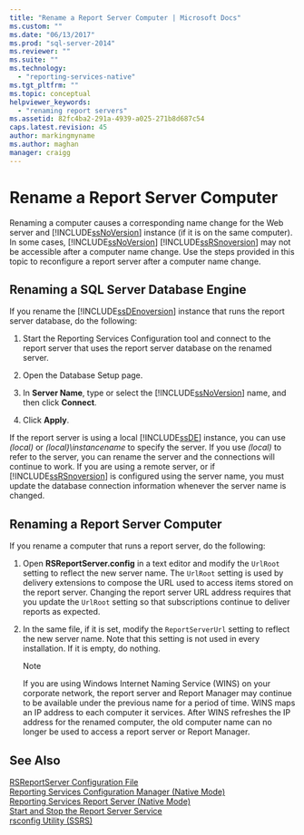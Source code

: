 ```yaml
---
title: "Rename a Report Server Computer | Microsoft Docs"
ms.custom: ""
ms.date: "06/13/2017"
ms.prod: "sql-server-2014"
ms.reviewer: ""
ms.suite: ""
ms.technology: 
  - "reporting-services-native"
ms.tgt_pltfrm: ""
ms.topic: conceptual
helpviewer_keywords: 
  - "renaming report servers"
ms.assetid: 82fc4ba2-291a-4939-a025-271b8d687c54
caps.latest.revision: 45
author: markingmyname
ms.author: maghan
manager: craigg
---
```

# Rename a Report Server Computer
  Renaming a computer causes a corresponding name change for the Web server and [!INCLUDE[ssNoVersion](../../includes/ssnoversion-md.md)] instance (if it is on the same computer). In some cases, [!INCLUDE[ssNoVersion](../../includes/ssnoversion-md.md)] [!INCLUDE[ssRSnoversion](../../includes/ssrsnoversion-md.md)] may not be accessible after a computer name change. Use the steps provided in this topic to reconfigure a report server after a computer name change.  
  
## Renaming a SQL Server Database Engine  
 If you rename the [!INCLUDE[ssDEnoversion](../../includes/ssdenoversion-md.md)] instance that runs the report server database, do the following:  
  
1.  Start the Reporting Services Configuration tool and connect to the report server that uses the report server database on the renamed server.  
  
2.  Open the Database Setup page.  
  
3.  In **Server Name**, type or select the [!INCLUDE[ssNoVersion](../../includes/ssnoversion-md.md)] name, and then click **Connect**.  
  
4.  Click **Apply**.  
  
 If the report server is using a local [!INCLUDE[ssDE](../../includes/ssde-md.md)] instance, you can use *(local)* or *(local)\instancename* to specify the server. If you use *(local)* to refer to the server, you can rename the server and the connections will continue to work. If you are using a remote server, or if [!INCLUDE[ssRSnoversion](../../includes/ssrsnoversion-md.md)] is configured using the server name, you must update the database connection information whenever the server name is changed.  
  
## Renaming a Report Server Computer  
 If you rename a computer that runs a report server, do the following:  
  
1.  Open **RSReportServer.config** in a text editor and modify the `UrlRoot` setting to reflect the new server name. The `UrlRoot` setting is used by delivery extensions to compose the URL used to access items stored on the report server. Changing the report server URL address requires that you update the `UrlRoot` setting so that subscriptions continue to deliver reports as expected.  
  
2.  In the same file, if it is set, modify the `ReportServerUrl` setting to reflect the new server name. Note that this setting is not used in every installation. If it is empty, do nothing.  
  
    > [!NOTE]  
    >  If you are using Windows Internet Naming Service (WINS) on your corporate network, the report server and Report Manager may continue to be available under the previous name for a period of time. WINS maps an IP address to each computer it services. After WINS refreshes the IP address for the renamed computer, the old computer name can no longer be used to access a report server or Report Manager.  
  
## See Also  
 [RSReportServer Configuration File](rsreportserver-config-configuration-file.md)   
 [Reporting Services Configuration Manager &#40;Native Mode&#41;](../../sql-server/install/reporting-services-configuration-manager-native-mode.md)   
 [Reporting Services Report Server &#40;Native Mode&#41;](reporting-services-report-server-native-mode.md)   
 [Start and Stop the Report Server Service](start-and-stop-the-report-server-service.md)   
 [rsconfig Utility &#40;SSRS&#41;](../tools/rsconfig-utility-ssrs.md)  
  
  
